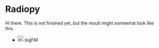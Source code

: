 # Radiopy

Hi there. This is not finished yet, but the result might somewhat look like this.

<ul>
<details>
<summary><img src="https://file.atsw.de/production/static/1729071412751/ab66799083e298839f274a7a8dd9fa15.svg" width=20 loading="lazy"> bigFM</summary>
Deutschlands biggste Beats<br>
<a href="https://www.bigfm.de/">Link to website</a><br><br>
<ul>
<details>
<summary>Dance</summary>
<br>
<ul>
<details>
<summary><img src="https://image.atsw.de/atsw/production/2024-07/bigfm-dr-web-clean-1600x1600.jpg?rect=0%2C0%2C1600%2C1600" width=20 loading="lazy"> bigFM Dance Radio mit Rob Green</summary>
bigFM Dance Radio - dein Webradio, mit dem du immer im Beat bleibst. Jeden Tag 24 Stunden in the Mix mit den neuesten Clubtracks und Dancefloor Hits.<br>
<a href="https://www.bigfm.de/webradio/danceradio">Link to website</a><br><br>
<iframe src="https://open.spotify.com/embed/playlist/4UuOYwQjR26uBoHjeH302N" width="10%" height="200" frameBorder="0" allowfullscreen="" allow="autoplay; clipboard-write; encrypted-media; fullscreen; picture-in-picture" loading="lazy"></iframe>
</details>
</ul>
<ul>
<details>
<summary><img src="https://image.atsw.de/atsw/production/2024-06/bigfm-tlowr24-cover-small-1920x1080.jpg?rect=425%2C0%2C1080%2C1080" width=20 loading="lazy"> One World Radio</summary>
One World Radio - der offizielle Radiosender von Tomorrowland!<br>
<a href="https://www.bigfm.de/webradio/one-world-radio">Link to website</a><br><br>
<iframe src="https://open.spotify.com/embed/playlist/7C1GY1TfyI5v5NuslLtifx" width="10%" height="200" frameBorder="0" allowfullscreen="" allow="autoplay; clipboard-write; encrypted-media; fullscreen; picture-in-picture" loading="lazy"></iframe>
</details>
</ul>
<ul>
<details>
<summary><img src="https://image.atsw.de/atsw/production/2024-07/bigfm-nitrox-edmp-web-clean-1600x1600.jpg?rect=0%2C0%2C1600%2C1600" width=20 loading="lazy"> EDM & Progressive - nitroX DJ-Mix</summary>
Hier gibt's nur die angesagtesten DJs! Die biggsten EDM-Tracks, Progressive House Music und Tech House. Jetzt einschalten!<br>
<a href="https://www.bigfm.de/webradio/edm-techno-dj-mix">Link to website</a><br><br>
<iframe src="https://open.spotify.com/embed/playlist/6aybscGzfapw1VBmgiFq1m" width="10%" height="200" frameBorder="0" allowfullscreen="" allow="autoplay; clipboard-write; encrypted-media; fullscreen; picture-in-picture" loading="lazy"></iframe>
</details>
</ul>
<ul>
<details>
<summary><img src="https://image.atsw.de/atsw/production/2024-07/bigfm-nitrox-dth-web-clean-1600x1600.jpg?rect=0%2C0%2C1600%2C1600" width=20 loading="lazy"> Deep & Tech House - nitroX DJ Mix</summary>
Hes a maniac Rockmaster B und die Crème de la Crème der bigFM DJs versorgen dich mit den besten DJ Mixes, direkt aus den Clubs<br>
<a href="https://www.bigfm.de/webradio/deep-tech-house-dj-mix">Link to website</a><br><br>
<iframe src="https://open.spotify.com/embed/playlist/0lvc7urIOjO8K28YhI0EaC" width="10%" height="200" frameBorder="0" allowfullscreen="" allow="autoplay; clipboard-write; encrypted-media; fullscreen; picture-in-picture" loading="lazy"></iframe>
</details>
</ul>
</details>
</ul>
<ul>
<details>
<summary>Hip-Hop & Rap</summary>
<br>
<ul>
<details>
<summary><img src="https://image.atsw.de/atsw/production/2024-07/bigfm-rnb-web-clean-1600x1600.jpg?rect=0%2C0%2C1600%2C1600" width=20 loading="lazy"> RnB</summary>
Auf dem RnB-Stream bekommst du die besten RnB und Soul Tracks der 90er, 2000er und von heute, rund um die Uhr und völlig kostenlos.<br>
<a href="https://www.bigfm.de/webradio/rnb">Link to website</a><br><br>
<iframe src="https://open.spotify.com/embed/playlist/5NDhhC01BdsBzAZxCOWWp6" width="10%" height="200" frameBorder="0" allowfullscreen="" allow="autoplay; clipboard-write; encrypted-media; fullscreen; picture-in-picture" loading="lazy"></iframe>
</details>
</ul>
<ul>
<details>
<summary><img src="https://image.atsw.de/atsw/production/2024-07/bigfm-hiphop-web-clean-1600x1600.jpg?rect=0%2C0%2C1600%2C1600" width=20 loading="lazy"> Hip-Hop</summary>
bigFM HIP-HOP ist dein Webradio mit den besten Hip Hop, Rap und RnB Tracks, und den neusten Kopfnickern aus den Clubs.<br>
<a href="https://www.bigfm.de/webradio/hip-hop">Link to website</a><br><br>
<iframe src="https://open.spotify.com/embed/playlist/5VYXAINZTpKJM7AHtwZYyy" width="10%" height="200" frameBorder="0" allowfullscreen="" allow="autoplay; clipboard-write; encrypted-media; fullscreen; picture-in-picture" loading="lazy"></iframe>
</details>
</ul>
<ul>
<details>
<summary><img src="https://image.atsw.de/atsw/production/2024-07/bigfm-usr-hh-web-clean-1600x1600.jpg?rect=0%2C0%2C1600%2C1600" width=20 loading="lazy"> US-Rap & Hip-Hop</summary>
Deine musikalische Reise durch die Geschichte des US Rap und US Hip-Hop, von den Pionieren bis zu den aktuellen Chartstürmern.<br>
<a href="https://www.bigfm.de/webradio/us-rap-hiphop">Link to website</a><br><br>
<iframe src="https://open.spotify.com/embed/playlist/10hQBYUynrmYCz1iGZZkXt" width="10%" height="200" frameBorder="0" allowfullscreen="" allow="autoplay; clipboard-write; encrypted-media; fullscreen; picture-in-picture" loading="lazy"></iframe>
</details>
</ul>
<ul>
<details>
<summary><img src="https://image.atsw.de/atsw/production/2024-07/bigfm-osrhh-web-clean-1600x1600.jpg?rect=0%2C0%2C1600%2C1600" width=20 loading="lazy"> Oldschool Rap & Hip-Hop</summary>
Im bigFM Oldschool Rap & Hip-Hop Stream findest du die fettesten Classic Hip-Hop Tracks from the past.<br>
<a href="https://www.bigfm.de/webradio/oldschool-rap-hiphop">Link to website</a><br><br>
<iframe src="https://open.spotify.com/embed/playlist/1E2Gvn5nxGgOvo4OeShb8p" width="10%" height="200" frameBorder="0" allowfullscreen="" allow="autoplay; clipboard-write; encrypted-media; fullscreen; picture-in-picture" loading="lazy"></iframe>
</details>
</ul>
<ul>
<details>
<summary><img src="https://image.atsw.de/atsw/production/2024-07/bigfm-dra-web-clean-1600x1600.jpg?rect=0%2C0%2C1600%2C1600" width=20 loading="lazy"> Dancehall - Reggae - Afrobeat</summary>
The very best from Jamaika to Cape Town.<br>
<a href="https://www.bigfm.de/webradio/dancehall-reggae-vibez">Link to website</a><br><br>
<iframe src="https://open.spotify.com/embed/playlist/2wDQAdi6Qoi4Mgu6xL4COQ" width="10%" height="200" frameBorder="0" allowfullscreen="" allow="autoplay; clipboard-write; encrypted-media; fullscreen; picture-in-picture" loading="lazy"></iframe>
</details>
</ul>
</details>
</ul>
<ul>
<details>
<summary>Party</summary>
<br>
<ul>
<details>
<summary><img src="https://image.atsw.de/atsw/production/2024-07/bigfm-party-web-clean-1600x1600.jpg?rect=0%2C0%2C1600%2C1600" width=20 loading="lazy"> Party</summary>
Dein bigFM Webradio für die besten Party Songs zum Abfeiern. 24 Stunden nonstop Party Musik mit den biggsten Beats.<br>
<a href="https://www.bigfm.de/webradio/party">Link to website</a><br><br>
<iframe src="https://open.spotify.com/embed/playlist/3eEwJuiAQ72jpqQskx43tx" width="10%" height="200" frameBorder="0" allowfullscreen="" allow="autoplay; clipboard-write; encrypted-media; fullscreen; picture-in-picture" loading="lazy"></iframe>
</details>
</ul>
<ul>
<details>
<summary><img src="https://image.atsw.de/atsw/production/2024-07/bigfm-mashup-web-clean-1600x1600.jpg?rect=0%2C0%2C1600%2C1600" width=20 loading="lazy"> Mashup</summary>
Ineinander, aufeinander, übereinander, miteinander - Das ist bigFM MASHUP dein Webradio mit den besten Mashups und Remixes. Jeden Tag, nonstop 24/7.<br>
<a href="https://www.bigfm.de/webradio/mashup">Link to website</a><br><br>
<iframe src="https://open.spotify.com/embed/playlist/0IkS3GNuO6sHbMJlvi1MZZ" width="10%" height="200" frameBorder="0" allowfullscreen="" allow="autoplay; clipboard-write; encrypted-media; fullscreen; picture-in-picture" loading="lazy"></iframe>
</details>
</ul>
<ul>
<details>
<summary><img src="https://image.atsw.de/atsw/production/2024-07/bigfm-gn-web-clean-1600x1600.jpg?rect=0%2C0%2C1600%2C1600" width=20 loading="lazy"> Groovenight - HipHop DJ Mix</summary>
Auf dem RNB-Stream bekommst du die besten RnB und Soul Tracks der 90er, 2000er und von heute, rund um die Uhr und völlig kostenlos.<br>
<a href="https://www.bigfm.de/webradio/groovenight">Link to website</a><br><br>
<iframe src="https://open.spotify.com/embed/playlist/7MekBChgerSWZ042FQgoe9" width="10%" height="200" frameBorder="0" allowfullscreen="" allow="autoplay; clipboard-write; encrypted-media; fullscreen; picture-in-picture" loading="lazy"></iframe>
</details>
</ul>
<ul>
<details>
<summary><img src="https://image.atsw.de/atsw/production/2024-07/bigfm-turnup-web-clean-1600x1600.jpg?rect=0%2C0%2C1600%2C1600" width=20 loading="lazy"> bigFM Turn UP</summary>
Master HP und die Crème de la Crème der bigFM DJs versorgen dich mit den besten DJ Mixes, direkt aus den Clubs.<br>
<a href="https://www.bigfm.de/webradio/urban-club-beats">Link to website</a><br><br>
<iframe src="https://open.spotify.com/embed/playlist/1UAXGVO4o8oYI9QERJnsjI" width="10%" height="200" frameBorder="0" allowfullscreen="" allow="autoplay; clipboard-write; encrypted-media; fullscreen; picture-in-picture" loading="lazy"></iframe>
</details>
</ul>
</details>
</ul>
<ul>
<details>
<summary>Regional</summary>
<br>
<ul>
<details>
<summary><img src="https://image.atsw.de/atsw/production/2024-07/bigfm-sl-web-clean-1600x1600_1.jpg?rect=0%2C0%2C1600%2C1600" width=20 loading="lazy"> Saarland</summary>
In diesem Stream kannst du nonstop das regionale bigFM-Programm für das Saarland hören. Easy und absolut kostenlos!<br>
<a href="https://www.bigfm.de/webradio/saarland">Link to website</a><br><br>
<iframe src="https://open.spotify.com/embed/playlist/0XDOTxdTmKFyWY5co9Jb6I" width="10%" height="200" frameBorder="0" allowfullscreen="" allow="autoplay; clipboard-write; encrypted-media; fullscreen; picture-in-picture" loading="lazy"></iframe>
</details>
</ul>
<ul>
<details>
<summary><img src="https://image.atsw.de/atsw/production/2024-07/bigfm-bln-web-clean-1600x1600.jpg?rect=0%2C0%2C1600%2C1600" width=20 loading="lazy"> Berlin</summary>
Die biggsten Beats für Deutschlands Hauptstadt! Bei bigFM Berlin bekommst du rund um die Uhr fettes Programm und aktuelle News.<br>
<a href="https://www.bigfm.de/webradio/bigfm-berlin">Link to website</a><br><br>
<iframe src="https://open.spotify.com/embed/playlist/0L9RUv6yObJpqsHq5ewldU" width="10%" height="200" frameBorder="0" allowfullscreen="" allow="autoplay; clipboard-write; encrypted-media; fullscreen; picture-in-picture" loading="lazy"></iframe>
</details>
</ul>
<ul>
<details>
<summary><img src="https://image.atsw.de/atsw/production/2024-07/bigfm-br-web-clean-1600x1600.jpg?rect=0%2C0%2C1600%2C1600" width=20 loading="lazy"> Bremen</summary>
Die biggsten Beats für Bremen: bigFM Bremen bringt dir die angesagtesten Tracks und alle aktuellen News - 24/7 und kostenlos.<br>
<a href="https://www.bigfm.de/webradio/bigfm-bremen">Link to website</a><br><br>
<iframe src="https://open.spotify.com/embed/playlist/6QsAjeMYIKxfhICSOBrAuo" width="10%" height="200" frameBorder="0" allowfullscreen="" allow="autoplay; clipboard-write; encrypted-media; fullscreen; picture-in-picture" loading="lazy"></iframe>
</details>
</ul>
<ul>
<details>
<summary><img src="https://image.atsw.de/atsw/production/2024-08/bigfm-hs-web-1600x1600.jpg?rect=center%2Cmiddle%2C1600%2C1600" width=20 loading="lazy"> Hessen</summary>
bigFM Hessen bringt dir 24/7 die biggsten Beats und alle aktuellen News aus der Region.<br>
<a href="https://www.bigfm.de/webradio/bigfm-hessen">Link to website</a><br><br>
<iframe src="https://open.spotify.com/embed/playlist/3RWzLzO9Fl8JI4YKYj7G0h" width="10%" height="200" frameBorder="0" allowfullscreen="" allow="autoplay; clipboard-write; encrypted-media; fullscreen; picture-in-picture" loading="lazy"></iframe>
</details>
</ul>
<ul>
<details>
<summary><img src="https://image.atsw.de/atsw/production/2024-07/bigfm-hh-web-clean-1600x1600.jpg?rect=0%2C0%2C1600%2C1600" width=20 loading="lazy"> Hamburg</summary>
Nur die angesagtesten Artists und Hits! bigFM Hamburg liefert dir 24/7 die biggsten Beats und aktuelle News aus der Hansestadt.<br>
<a href="https://www.bigfm.de/webradio/bigfm-hamburg">Link to website</a><br><br>
<iframe src="https://open.spotify.com/embed/playlist/00dycaXl9OpST9AlpnYzSq" width="10%" height="200" frameBorder="0" allowfullscreen="" allow="autoplay; clipboard-write; encrypted-media; fullscreen; picture-in-picture" loading="lazy"></iframe>
</details>
</ul>
<ul>
<details>
<summary><img src="https://image.atsw.de/atsw/production/2024-07/bigfm-nisa-web-clean-1600x1600.jpg?rect=0%2C0%2C1600%2C1600" width=20 loading="lazy"> Niedersachsen</summary>
bigFM Niedersachsen bringt dir 24/7 die biggsten Beats und alle aktuellen News aus der Region.<br>
<a href="https://www.bigfm.de/webradio/bigfm-niedersachsen">Link to website</a><br><br>
<iframe src="https://open.spotify.com/embed/playlist/3vq1sFhIYRyWBWdqyOW21x" width="10%" height="200" frameBorder="0" allowfullscreen="" allow="autoplay; clipboard-write; encrypted-media; fullscreen; picture-in-picture" loading="lazy"></iframe>
</details>
</ul>
<ul>
<details>
<summary><img src="https://image.atsw.de/atsw/production/2024-07/bigfm-rlp-web-clean-1600x1600.jpg?rect=0%2C0%2C1600%2C1600" width=20 loading="lazy"> Rheinland-Pfalz</summary>
Hier findest du das regionale Programm von bigFM für Rheinland-Pfalz. 24/7 und kostenlos im Stream hören.<br>
<a href="https://www.bigfm.de/webradio/bigfm-rheinland-pfalz">Link to website</a><br><br>
<iframe src="https://open.spotify.com/embed/playlist/3IpBlOPBWPaTUanpxX2dvj" width="10%" height="200" frameBorder="0" allowfullscreen="" allow="autoplay; clipboard-write; encrypted-media; fullscreen; picture-in-picture" loading="lazy"></iframe>
</details>
</ul>
<ul>
<details>
<summary><img src="https://image.atsw.de/atsw/production/2024-07/bigfm-bw-web-clean-1600x1600.jpg?rect=0%2C0%2C1600%2C1600" width=20 loading="lazy"> Baden-Württemberg</summary>
Bei bigFM Baden Württemberg erfährst du alle aktuellen News aus der Region. Der Stream ist nonstop und kostenlos verfügbar.<br>
<a href="https://www.bigfm.de/webradio/bigfm-baden-wuerttemberg">Link to website</a><br><br>
<iframe src="https://open.spotify.com/embed/playlist/5pOkW6cvDlWH7u4yCkWTUm" width="10%" height="200" frameBorder="0" allowfullscreen="" allow="autoplay; clipboard-write; encrypted-media; fullscreen; picture-in-picture" loading="lazy"></iframe>
</details>
</ul>
<ul>
<details>
<summary><img src="https://image.atsw.de/atsw/production/2024-07/bigfm-nrw-web-clean-1600x1600.jpg?rect=0%2C0%2C1600%2C1600" width=20 loading="lazy"> Nordrhein-Westfalen</summary>
Jetzt auch für Nordrhein-Westfalen: Die biggsten Beats und aktuelle News 24/7 bei bigFM Nordrhein-Westfalen. Immer die angesagtesten Artists und die fettesten Hits!<br>
<a href="https://www.bigfm.de/webradio/bigfm-nordrhein-westfalen">Link to website</a><br><br>
<iframe src="https://open.spotify.com/embed/playlist/4m3or9S8yKZwxj7tw9imXU" width="10%" height="200" frameBorder="0" allowfullscreen="" allow="autoplay; clipboard-write; encrypted-media; fullscreen; picture-in-picture" loading="lazy"></iframe>
</details>
</ul>
</details>
</ul>
<ul>
<details>
<summary>Mixed</summary>
<br>
<ul>
<details>
<summary><img src="https://image.atsw.de/atsw/production/2024-07/bigfm-rock-web-clean-1600x1600.jpg?rect=0%2C0%2C1600%2C1600" width=20 loading="lazy"> Rock</summary>
bigFM Rock: Dein Rock Radio Soundtrack für jeden Tag<br>
<a href="https://www.bigfm.de/webradio/rock">Link to website</a><br><br>
<iframe src="https://open.spotify.com/embed/playlist/4f95mtHRYtUZdCpbrnJkv3" width="10%" height="200" frameBorder="0" allowfullscreen="" allow="autoplay; clipboard-write; encrypted-media; fullscreen; picture-in-picture" loading="lazy"></iframe>
</details>
</ul>
<ul>
<details>
<summary><img src="https://image.atsw.de/atsw/production/2024-07/bigfm-lf-web-clean-1600x1600.jpg?rect=0%2C0%2C1600%2C1600" width=20 loading="lazy"> LoFi Focus</summary>
Mehr Konzentration und besser lernen mit dem bigFM LoFi Focus-Stream. Chillige Beats mit leichtem Hip-Hop. Ideal für Home und Office.<br>
<a href="https://www.bigfm.de/webradio/lofi">Link to website</a><br><br>
<iframe src="https://open.spotify.com/embed/playlist/4X73fv3apFB3HSvJqaQb4o" width="10%" height="200" frameBorder="0" allowfullscreen="" allow="autoplay; clipboard-write; encrypted-media; fullscreen; picture-in-picture" loading="lazy"></iframe>
</details>
</ul>
<ul>
<details>
<summary><img src="https://image.atsw.de/atsw/production/2024-07/bigfm-xm-web-clean-1600x1600.jpg?rect=0%2C0%2C1600%2C1600" width=20 loading="lazy"> XMAS</summary>
Die biggsten XMAS-Hits nonstop im kostenlosen Stream! Mit dabei sind u.a. Ariana Grande, Lady Gaga, Justin Bieber, Sido, Snoop Dogg und Kanye West.<br>
<a href="https://www.bigfm.de/webradio/xmas">Link to website</a><br><br>
<iframe src="https://open.spotify.com/embed/playlist/0RW3u97CRZGYS66Ju6VlsS" width="10%" height="200" frameBorder="0" allowfullscreen="" allow="autoplay; clipboard-write; encrypted-media; fullscreen; picture-in-picture" loading="lazy"></iframe>
</details>
</ul>
<ul>
<details>
<summary><img src="https://image.atsw.de/atsw/production/2024-07/bigfm-gpt-web-clean-1600x1600.jpg?rect=0%2C0%2C1600%2C1600" width=20 loading="lazy"> bigGPT - AI Audio Experience</summary>
Das ist bigGPT - AI generated Audio Experience für Deutschland. Mit synthetischen Stimmen, KI-generierten Inhalten und den bigGPT Top 40 der meistgestreamten Songs im Netz.<br>
<a href="https://www.bigfm.de/webradio/biggpt">Link to website</a><br><br>
<iframe src="https://open.spotify.com/embed/playlist/4xlPwJ9x1rfwD1XXNxauNL" width="10%" height="200" frameBorder="0" allowfullscreen="" allow="autoplay; clipboard-write; encrypted-media; fullscreen; picture-in-picture" loading="lazy"></iframe>
</details>
</ul>
<ul>
<details>
<summary><img src="https://image.atsw.de/atsw/production/2024-07/bigfm-ch-web-clean-1600x1600.jpg?rect=0%2C0%2C1600%2C1600" width=20 loading="lazy"> Charts und aktuelle Hits</summary>
Dein bigFM Webradio für die neueste Musik und Deutschlands biggste Beats. Hier hörst du deine Lieblingstracks, deine Top 100 Hits und Newcomer aus allen Musikrichtungen<br>
<a href="https://www.bigfm.de/webradio/charts">Link to website</a><br><br>
<iframe src="https://open.spotify.com/embed/playlist/6ZJ6knJMNLOzz5SY0WZsr1" width="10%" height="200" frameBorder="0" allowfullscreen="" allow="autoplay; clipboard-write; encrypted-media; fullscreen; picture-in-picture" loading="lazy"></iframe>
</details>
</ul>
<ul>
<details>
<summary><img src="https://image.atsw.de/atsw/production/2024-07/bigfm-sl-web-clean-1600x1600.jpg?rect=0%2C0%2C1600%2C1600" width=20 loading="lazy"> Sunset Lounge</summary>
In der bigFM Sunset Lounge kannst du dich zu den besten Chill-Out, Ambient und Lounge Songs entspannen und einfach mal abschalten.<br>
<a href="https://www.bigfm.de/webradio/sunset-lounge">Link to website</a><br><br>
<iframe src="https://open.spotify.com/embed/playlist/0cUBCA1SCEYm66CMpfVUTM" width="10%" height="200" frameBorder="0" allowfullscreen="" allow="autoplay; clipboard-write; encrypted-media; fullscreen; picture-in-picture" loading="lazy"></iframe>
</details>
</ul>
<ul>
<details>
<summary><img src="https://image.atsw.de/atsw/production/2024-07/bigfm-jm-web-clean-1600x1600.jpg?rect=0%2C0%2C1600%2C1600" width=20 loading="lazy"> bigFM Just Music</summary>
Erlebe die besten Hits auf bigFM Just Music, deinem ultimativen musikalischen Begleiter für jede Gelegenheit! Egal, ob du Hausaufgaben machst, mit Freunden abhängst oder einfach nur chillst!<br>
<a href="https://www.bigfm.de/webradio/bigfm-just-music">Link to website</a><br><br>
<iframe src="https://open.spotify.com/embed/playlist/53c1f84mGTIKcpOszjuJUU" width="10%" height="200" frameBorder="0" allowfullscreen="" allow="autoplay; clipboard-write; encrypted-media; fullscreen; picture-in-picture" loading="lazy"></iframe>
</details>
</ul>
<ul>
<details>
<summary><img src="https://image.atsw.de/atsw/production/2024-07/bigfm-sw-web-clean-1600x1600.jpg?rect=0%2C0%2C1600%2C1600" width=20 loading="lazy"> Sports and Workout</summary>
Willkommen bei bigFM Sports & Workout – dein ultimatives Webradio für Workout Musik und motivierende Klänge, die dich beim Sport treiben begleiten.<br>
<a href="https://www.bigfm.de/webradio/sports-and-workout">Link to website</a><br><br>
<iframe src="https://open.spotify.com/embed/playlist/2Twe2h6CmO2oJyONEUkUNu" width="10%" height="200" frameBorder="0" allowfullscreen="" allow="autoplay; clipboard-write; encrypted-media; fullscreen; picture-in-picture" loading="lazy"></iframe>
</details>
</ul>
</details>
</ul>
<ul>
<details>
<summary>Deutschrap</summary>
<br>
<ul>
<details>
<summary><img src="https://image.atsw.de/atsw/production/2024-07/bigfm-apache207-web-clean-1600x1600.jpg?rect=0%2C0%2C1600%2C1600" width=20 loading="lazy"> Apache 207</summary>
Nonstop alle Songs von Apache 207! Von "Roller", "Bläulich", "Matrix", "Fame" bis "Komet", den Apache 207 mit Udo Lindenberg performt.<br>
<a href="https://www.bigfm.de/webradio/apache-207">Link to website</a><br><br>
<iframe src="https://open.spotify.com/embed/playlist/43ubRhmvnM5DOot9Yf1aBP" width="10%" height="200" frameBorder="0" allowfullscreen="" allow="autoplay; clipboard-write; encrypted-media; fullscreen; picture-in-picture" loading="lazy"></iframe>
</details>
</ul>
<ul>
<details>
<summary><img src="https://image.atsw.de/atsw/production/2024-07/bigfm-drr-web-clean-1600x1600.jpg?rect=0%2C0%2C1600%2C1600" width=20 loading="lazy"> Deutschrap rasiert Radio</summary>
Das Deutschrap Webradio mit Reece!<br>
<a href="https://www.bigfm.de/webradio/deutschrap-rasiert">Link to website</a><br><br>
<iframe src="https://open.spotify.com/embed/playlist/61ZpCHMr0uWJrXl3W15FCo" width="10%" height="200" frameBorder="0" allowfullscreen="" allow="autoplay; clipboard-write; encrypted-media; fullscreen; picture-in-picture" loading="lazy"></iframe>
</details>
</ul>
<ul>
<details>
<summary><img src="https://image.atsw.de/atsw/production/2024-07/bigfm-drrb-web-clean-1600x1600.jpg?rect=0%2C0%2C1600%2C1600" width=20 loading="lazy"> Deutschrap rasiert brandneu</summary>
Die neuesten Deutschrap Tracks aus den Charts. Immer brandaktuell, immer die heißesten Beats und Tracks aus Deutschland.<br>
<a href="https://www.bigfm.de/webradio/deutscher-hiphop-charts">Link to website</a><br><br>
<iframe src="https://open.spotify.com/embed/playlist/4jBPDelnIj1NxZaqpSuK9E" width="10%" height="200" frameBorder="0" allowfullscreen="" allow="autoplay; clipboard-write; encrypted-media; fullscreen; picture-in-picture" loading="lazy"></iframe>
</details>
</ul>
<ul>
<details>
<summary><img src="https://image.atsw.de/atsw/production/2024-07/bigfm-oldschool-dr-web-clean-1600x1600.jpg?rect=0%2C0%2C1600%2C1600" width=20 loading="lazy"> Oldschool Deutschrap</summary>
Die Klassiker des Deutschrap von München bis in den hohen Norden und in die Hauptstadt Berlin. Top Artists nonstop im Stream.<br>
<a href="https://www.bigfm.de/webradio/oldschool-deutschrap-hiphop">Link to website</a><br><br>
<iframe src="https://open.spotify.com/embed/playlist/37uEIT2N13aRuSRgvqdTDl" width="10%" height="200" frameBorder="0" allowfullscreen="" allow="autoplay; clipboard-write; encrypted-media; fullscreen; picture-in-picture" loading="lazy"></iframe>
</details>
</ul>
</details>
</ul>
<ul>
<details>
<summary>Worldwide</summary>
<br>
<ul>
<details>
<summary><img src="https://image.atsw.de/atsw/production/2024-07/bigfm-balkan-web-clean-1600x1600.jpg?rect=0%2C0%2C1600%2C1600" width=20 loading="lazy"> Balkan</summary>
Die fettesten Beats vom Balkan. Nur hier kannst Du aktuelle und traditionelle Musik von Griechenland über Serbien, Kroatien, dem Kosovo bis hin zur Türkei in the mix online hören.<br>
<a href="https://www.bigfm.de/webradio/bigbalkan">Link to website</a><br><br>
<iframe src="https://open.spotify.com/embed/playlist/0zQWPNyb867G97eKyJAnNq" width="10%" height="200" frameBorder="0" allowfullscreen="" allow="autoplay; clipboard-write; encrypted-media; fullscreen; picture-in-picture" loading="lazy"></iframe>
</details>
</ul>
<ul>
<details>
<summary><img src="https://image.atsw.de/atsw/production/2024-07/bigfm-bm-web-clean-1600x1600.jpg?rect=0%2C0%2C1600%2C1600" width=20 loading="lazy"> bigMuzyka</summary>
bigMUZYKA bringt euch die besten und bekanntesten Tracks aus Russland, Kasachstan oder der Ukraine von heute und aus den letzten Jahren.<br>
<a href="https://www.bigfm.de/webradio/bigmuzyka">Link to website</a><br><br>
<iframe src="https://open.spotify.com/embed/playlist/4cfl9f62Ch4jew2gHmloyL" width="10%" height="200" frameBorder="0" allowfullscreen="" allow="autoplay; clipboard-write; encrypted-media; fullscreen; picture-in-picture" loading="lazy"></iframe>
</details>
</ul>
<ul>
<details>
<summary><img src="https://image.atsw.de/atsw/production/2024-07/bigfm-lb-web-clean-1600x1600.jpg?rect=0%2C0%2C1600%2C1600" width=20 loading="lazy"> Latin Beats</summary>
Die biggsten Latin Hits aus Lateinamerika. Shakira, Marc Anthony, Maluma, Pitbull, Enrique Iglesias, Bad Bunny, Daddy Yankee, uvm.<br>
<a href="https://www.bigfm.de/webradio/latin-beats">Link to website</a><br><br>
<iframe src="https://open.spotify.com/embed/playlist/7lLAkhQhBvfJCI72UnEMmh" width="10%" height="200" frameBorder="0" allowfullscreen="" allow="autoplay; clipboard-write; encrypted-media; fullscreen; picture-in-picture" loading="lazy"></iframe>
</details>
</ul>
<ul>
<details>
<summary><img src="https://image.atsw.de/atsw/production/2024-07/bigfm-wb-web-clean-1600x1600.jpg?rect=0%2C0%2C1600%2C1600" width=20 loading="lazy"> World Beats</summary>
bigFM Worldbeats ist Dein Online-Radio für die biggsten Beats aus Ost und West. Hier kannst Du rund um die Uhr die beste Musik aus Orient und Okzident kostenlos hören.<br>
<a href="https://www.bigfm.de/webradio/world-beats">Link to website</a><br><br>
<iframe src="https://open.spotify.com/embed/playlist/2GwpXmcH6N5JopFexruJtW" width="10%" height="200" frameBorder="0" allowfullscreen="" allow="autoplay; clipboard-write; encrypted-media; fullscreen; picture-in-picture" loading="lazy"></iframe>
</details>
</ul>
<ul>
<details>
<summary><img src="https://image.atsw.de/atsw/production/2024-07/bigfm-dra-web-clean-1600x1600.jpg?rect=0%2C0%2C1600%2C1600" width=20 loading="lazy"> Dancehall - Reggae - Afrobeat</summary>
The very best from Jamaika to Cape Town.<br>
<a href="https://www.bigfm.de/webradio/dancehall-reggae-vibez">Link to website</a><br><br>
<iframe src="https://open.spotify.com/embed/playlist/2wDQAdi6Qoi4Mgu6xL4COQ" width="10%" height="200" frameBorder="0" allowfullscreen="" allow="autoplay; clipboard-write; encrypted-media; fullscreen; picture-in-picture" loading="lazy"></iframe>
</details>
</ul>
<ul>
<details>
<summary><img src="https://image.atsw.de/atsw/production/2024-07/bigfm-bigses-web-clean-1600x1600.jpg?rect=0%2C0%2C1600%2C1600" width=20 loading="lazy"> SES (Türkei)</summary>
Auf bigSES, dem Number One Internetradio für türkischsprachige Musik, hörst Du zu jeder Zeit die populärsten Songs aus der Türkei.<br>
<a href="https://www.bigfm.de/webradio/turkische-musik-bigses">Link to website</a><br><br>
<iframe src="https://open.spotify.com/embed/playlist/1cLgX4qIoNZYrZqR5eN151" width="10%" height="200" frameBorder="0" allowfullscreen="" allow="autoplay; clipboard-write; encrypted-media; fullscreen; picture-in-picture" loading="lazy"></iframe>
</details>
</ul>
</details>
</ul>
<ul>
<details>
<summary>Throwback</summary>
<br>
<ul>
<details>
<summary><img src="https://image.atsw.de/atsw/production/2024-07/bigfm-throwback-web-clean-1600x1600.jpg?rect=0%2C0%2C1600%2C1600" width=20 loading="lazy"> bigFM Throwback: Die Besten Songs von 1999-2017</summary>
bigFM Throwback: Eine einzigartige Musikreise mit den besten Songs von 1999 bis 2017<br>
<a href="https://www.bigfm.de/webradio/throwback">Link to website</a><br><br>
<iframe src="https://open.spotify.com/embed/playlist/13yGOrMoVDMI0oJ2ImErei" width="10%" height="200" frameBorder="0" allowfullscreen="" allow="autoplay; clipboard-write; encrypted-media; fullscreen; picture-in-picture" loading="lazy"></iframe>
</details>
</ul>
<ul>
<details>
<summary><img src="https://image.atsw.de/atsw/production/2024-07/bigfm-osrhh-web-clean-1600x1600.jpg?rect=0%2C0%2C1600%2C1600" width=20 loading="lazy"> Oldschool Rap & Hip-Hop</summary>
Im bigFM Oldschool Rap & Hip-Hop Stream findest du die fettesten Classic Hip-Hop Tracks from the past.<br>
<a href="https://www.bigfm.de/webradio/oldschool-rap-hiphop">Link to website</a><br><br>
<iframe src="https://open.spotify.com/embed/playlist/1E2Gvn5nxGgOvo4OeShb8p" width="10%" height="200" frameBorder="0" allowfullscreen="" allow="autoplay; clipboard-write; encrypted-media; fullscreen; picture-in-picture" loading="lazy"></iframe>
</details>
</ul>
<ul>
<details>
<summary><img src="https://image.atsw.de/atsw/production/2024-07/bigfm-2010er-web-clean-1600x1600.jpg?rect=0%2C0%2C1600%2C1600" width=20 loading="lazy"> bigFM Throwback 2010er</summary>
Dieser Stream bringt dir die Musik zurück, die du liebst und zu der du früher getanzt hast. Tauche ein in die Musik der 2010er Jahre und lass dich von den Hits dieser Ära wieder begeistern!<br>
<a href="https://www.bigfm.de/webradio/bigfm-throwback-2010er">Link to website</a><br><br>
<iframe src="https://open.spotify.com/embed/playlist/3R03VRkKumHXqpdmVpAUJk" width="10%" height="200" frameBorder="0" allowfullscreen="" allow="autoplay; clipboard-write; encrypted-media; fullscreen; picture-in-picture" loading="lazy"></iframe>
</details>
</ul>
<ul>
<details>
<summary><img src="https://image.atsw.de/atsw/production/2024-07/bigfm-2000er-web-clean-1600x1600.jpg?rect=0%2C0%2C1600%2C1600" width=20 loading="lazy"> bigFM Throwback 2000er</summary>
Diese Playlist ist wie eine Zeitmaschine für deine Ohren, die alte, aber immer noch großartige Songs spielt und dich an glückliche Momente deines Lebens erinnert.<br>
<a href="https://www.bigfm.de/webradio/bigfm-throwback-2000er">Link to website</a><br><br>
<iframe src="https://open.spotify.com/embed/playlist/4rSci8Zk4DPFDIbzkjL1E3" width="10%" height="200" frameBorder="0" allowfullscreen="" allow="autoplay; clipboard-write; encrypted-media; fullscreen; picture-in-picture" loading="lazy"></iframe>
</details>
</ul>
<ul>
<details>
<summary><img src="https://image.atsw.de/atsw/production/2024-07/bigfm-oldschool-dr-web-clean-1600x1600.jpg?rect=0%2C0%2C1600%2C1600" width=20 loading="lazy"> Oldschool Deutschrap</summary>
Die Klassiker des Deutschrap von München bis in den hohen Norden und in die Hauptstadt Berlin. Top Artists nonstop im Stream.<br>
<a href="https://www.bigfm.de/webradio/oldschool-deutschrap-hiphop">Link to website</a><br><br>
<iframe src="https://open.spotify.com/embed/playlist/37uEIT2N13aRuSRgvqdTDl" width="10%" height="200" frameBorder="0" allowfullscreen="" allow="autoplay; clipboard-write; encrypted-media; fullscreen; picture-in-picture" loading="lazy"></iframe>
</details>
</ul>
</details>
</ul>
</details>
</ul>
</details>
</ul>
</details>
</ul>
